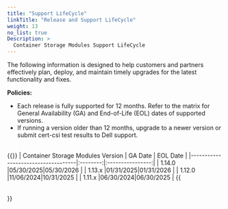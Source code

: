 ```yaml
---
title: "Support LifeCycle"
linkTitle: "Release and Support LifeCycle"
weight: 13 
no_list: true 
Description: >
  Container Storage Modules Support LifeCycle
---
```


The following information is designed to help customers and partners effectively plan, deploy, and maintain timely upgrades for the latest functionality and fixes.

**Policies:**
- Each release is fully supported for 12 months. Refer to the matrix for General Availability (GA) and End-of-Life (EOL) dates of supported versions.
- If running a version older than 12 months, upgrade to a newer version or submit cert-csi test results to Dell support.

<br>
{{<table "table table-striped table-bordered table-sm">}}
| Container Storage Modules Version  | GA Date  | EOL Date |
|------------------------------------|:--------:|:----------------:|
| 1.14.0                               |05/30/2025|05/30/2026        |
| 1.13.x                               |01/31/2025|01/31/2026        |
| 1.12.0                               |11/06/2024|10/31/2025        |
| 1.11.x                               |06/30/2024|06/30/2025        |
{{</table>}}
